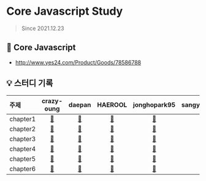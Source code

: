 # Core Javascript Study

> Since 2021.12.23

## 📘 Core Javascript

- http://www.yes24.com/Product/Goods/78586788

## 💡 스터디 기록

| 주제     |         crazy-oung          |         daepan          |         HAEROOL          |         jonghopark95          |         sangyun5108          |
| :------- | :-------------------------: | :---------------------: | :----------------------: | :---------------------------: | :--------------------------: |
| chapter1 | [🔗](./chapter1/crazy-oung) | [🔗](./chapter1/daepan) | [🔗](./chapter1/HAEROOL) | [🔗](./chapter1/jonghopark95) | [🔗](./chapter1/sangyun5108) |
| chapter2 | [🔗](./chapter2/crazy-oung) | [🔗](./chapter2/daepan) | [🔗](./chapter2/HAEROOL) | [🔗](./chapter2/jonghopark95) | [🔗](./chapter2/sangyun5108) |
| chapter3 | [🔗](./chapter3/crazy-oung) | [🔗](./chapter3/daepan) | [🔗](./chapter3/HAEROOL) | [🔗](./chapter3/jonghopark95) | [🔗](./chapter3/sangyun5108) |
| chapter4 | [🔗](./chapter4/crazy-oung) | [🔗](./chapter4/daepan) | [🔗](./chapter4/HAEROOL) | [🔗](./chapter4/jonghopark95) | [🔗](./chapter4/sangyun5108) |
| chapter5 | [🔗](./chapter5/crazy-oung) | [🔗](./chapter5/daepan) | [🔗](./chapter5/HAEROOL) | [🔗](./chapter5/jonghopark95) | [🔗](./chapter5/sangyun5108) |
| chapter6 | [🔗](./chapter6/crazy-oung) | [🔗](./chapter6/daepan) | [🔗](./chapter6/HAEROOL) | [🔗](./chapter6/jonghopark95) | [🔗](./chapter6/sangyun5108) |
